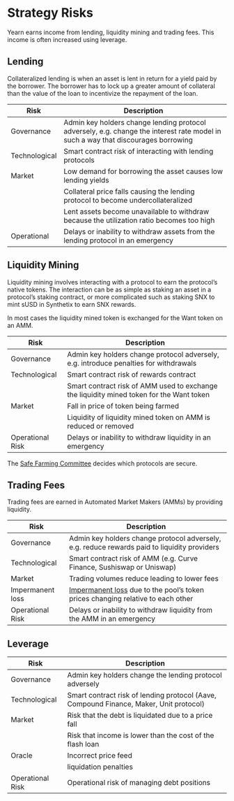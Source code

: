 # Strategy Risks

Yearn earns income from lending, liquidity mining and trading fees. This income is often increased using leverage.

## Lending

Collateralized lending is when an asset is lent in return for a yield paid by the borrower. The borrower has to lock up a greater amount of collateral than the value of the loan to incentivize the repayment of the loan.

| Risk          | Description                                                                                                                       |
| ------------- | --------------------------------------------------------------------------------------------------------------------------------- |
| Governance    | Admin key holders change lending protocol adversely, e.g. change the interest rate model in such a way that discourages borrowing |
| Technological | Smart contract risk of interacting with lending protocols                                                                         |
| Market        | Low demand for borrowing the asset causes low lending yields                                                                      |
|               | Collateral price falls causing the lending protocol to become undercollateralized                                                 |
|               | Lent assets become unavailable to withdraw because the utilization ratio becomes too high                                         |
| Operational   | Delays or inability to withdraw assets from the lending protocol in an emergency                                                  |

## Liquidity Mining

Liquidity mining involves interacting with a protocol to earn the protocol’s native tokens. The interaction can be as simple as staking an asset in a protocol’s staking contract, or more complicated such as staking SNX to mint sUSD in Synthetix to earn SNX rewards.

In most cases the liquidity mined token is exchanged for the Want token on an AMM.

| Risk             | Description                                                                              |
| ---------------- | ---------------------------------------------------------------------------------------- |
| Governance       | Admin key holders change protocol adversely, e.g. introduce penalties for withdrawals    |
| Technological    | Smart contract risk of rewards contract                                                  |
|                  | Smart contract risk of AMM used to exchange the liquidity mined token for the Want token |
| Market           | Fall in price of token being farmed                                                      |
|                  | Liquidity of liquidity mined token on AMM is reduced or removed                          |
| Operational Risk | Delays or inability to withdraw liquidity in an emergency                                |

The [Safe Farming Committee](https://gov.yearn.fi/t/introducing-yearn-safe-farming-committee/10533) decides which protocols are secure.

## Trading Fees

Trading fees are earned in Automated Market Makers (AMMs) by providing liquidity.

| Risk             | Description                                                                                                                                          |
| ---------------- | ---------------------------------------------------------------------------------------------------------------------------------------------------- |
| Governance       | Admin key holders change protocol adversely, e.g. reduce rewards paid to liquidity providers                                                         |
| Technological    | Smart contract risk of AMM (e.g. Curve Finance, Sushiswap or Uniswap)                                                                                |
| Market           | Trading volumes reduce leading to lower fees                                                                                                         |
| Impermanent loss | [Impermanent loss](https://academy.binance.com/en/articles/impermanent-loss-explained) due to the pool’s token prices changing relative to each other |
| Operational Risk | Delays or inability to withdraw liquidity from the AMM in an emergency                                                                               |

## Leverage

| Risk             | Description                                                                            |
| ---------------- | -------------------------------------------------------------------------------------- |
| Governance       | Admin key holders change the lending protocol adversely                                |
| Technological    | Smart contract risk of lending protocol (Aave, Compound Finance, Maker, Unit protocol) |
| Market           | Risk that the debt is liquidated due to a price fall                                   |
|                  | Risk that income is lower than the cost of the flash loan                              |
| Oracle           | Incorrect price feed                                                                   |
|                  | liquidation penalties                                                                  |
| Operational Risk | Operational risk of managing debt positions                                            |
